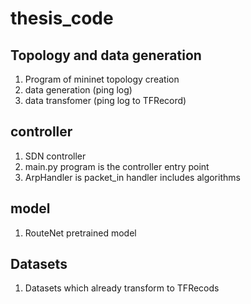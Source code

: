 # thesis_code

## Topology and data generation
1. Program of mininet topology creation
2. data generation (ping log)
3. data transfomer (ping log to TFRecord)

## controller
1. SDN controller
1. main.py program is the controller entry point
2. ArpHandler is packet_in handler includes algorithms

## model
1. RouteNet pretrained model

## Datasets
1. Datasets which already transform to TFRecods
